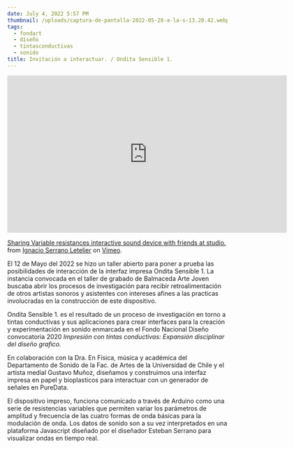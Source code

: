 ```yaml
---
date: July 4, 2022 5:57 PM
thumbnail: /uploads/captura-de-pantalla-2022-05-28-a-la-s-13.20.42.webp
tags:
  - fondart
  - diseño
  - tintasconductivas
  - sonido
title: Invitación a interactuar. / Ondita Sensible 1.
---
```

<iframe src="https://player.vimeo.com/video/715262008?h=cdd31c82d7" width="640" height="360" frameborder="0" allow="autoplay; fullscreen; picture-in-picture" allowfullscreen></iframe>
<p><a href="https://vimeo.com/715262008">Sharing Variable resistances interactive sound device with friends at studio.</a> from <a href="https://vimeo.com/ignacioserranol">Ignacio Serrano Letelier</a> on <a href="https://vimeo.com">Vimeo</a>.</p>

El 12 de Mayo del 2022 se hizo un taller abierto para poner a prueba las posibilidades de interacción de la interfaz impresa Ondita Sensible 1. La instancia convocada en el taller de grabado de Balmaceda Arte Joven buscaba abrir los procesos de investigación para recibir retroalimentación de otros artistas sonoros y asistentes con intereses afines a las practicas involucradas en la construcción de este dispositivo. 

Ondita Sensible 1. es el resultado de un proceso de investigación en torno a tintas conductivas y sus aplicaciones para crear interfaces para la creación y experimentación en sonido enmarcada en el Fondo Nacional Diseño convocatoria 2020 *Impresión con tintas conductivas: Expansión disciplinar del diseño grafico.*

En colaboración con la Dra. En Física, música y académica del Departamento de Sonido de la Fac. de Artes de la Universidad de Chile y el artista medial Gustavo Muñoz, diseñamos y construimos una interfaz impresa en papel y bioplasticos para interactuar con un generador de señales en PureData.

El dispositivo impreso, funciona comunicado a través de Arduino como una serie de resistencias variables que permiten variar los parámetros de amplitud y frecuencia de las cuatro formas de onda básicas para la modulación de onda. Los datos de sonido son a su vez interpretados en una plataforma Javascript diseñado por el diseñador Esteban Serrano para visualizar ondas en tiempo real.